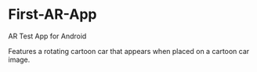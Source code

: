 # First-AR-App
AR Test App for Android

Features a rotating cartoon car that appears when placed on a cartoon car image. 
